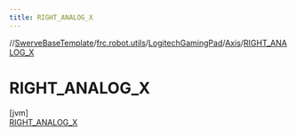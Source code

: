 ```yaml
---
title: RIGHT_ANALOG_X
---
```

//[SwerveBaseTemplate](../../../../../index.html)/[frc.robot.utils](../../../index.html)/[LogitechGamingPad](../../index.html)/[Axis](../index.html)/[RIGHT_ANALOG_X](index.html)



# RIGHT_ANALOG_X



[jvm]\
[RIGHT_ANALOG_X](index.html)


